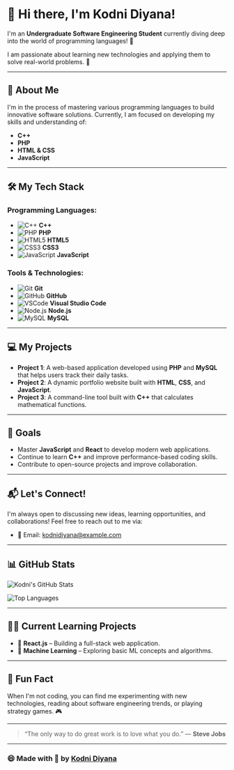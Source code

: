 # 👋 Hi there, I'm **Kodni Diyana**!

I'm an **Undergraduate Software Engineering Student** currently diving deep into the world of programming languages! 🌱

I am passionate about learning new technologies and applying them to solve real-world problems. 🚀

---

## 🚀 About Me
I'm in the process of mastering various programming languages to build innovative software solutions. Currently, I am focused on developing my skills and understanding of:

- **C++**
- **PHP**
- **HTML & CSS**
- **JavaScript**

---

## 🛠️ My Tech Stack

### Programming Languages:
- ![C++](https://img.icons8.com/color/48/000000/c-plus-plus-logo.png) **C++**
- ![PHP](https://img.icons8.com/ios/50/000000/php-logo.png) **PHP**
- ![HTML5](https://img.icons8.com/ios/50/000000/html-5.png) **HTML5**
- ![CSS3](https://img.icons8.com/ios/50/000000/css3.png) **CSS3**
- ![JavaScript](https://img.icons8.com/ios/50/000000/javascript-logo.png) **JavaScript**

### Tools & Technologies:
- ![Git](https://img.icons8.com/ios/50/000000/git.png) **Git**
- ![GitHub](https://img.icons8.com/ios/50/000000/github.png) **GitHub**
- ![VSCode](https://img.icons8.com/ios/50/000000/visual-studio-code.png) **Visual Studio Code**
- ![Node.js](https://img.icons8.com/ios/50/000000/nodejs.png) **Node.js**
- ![MySQL](https://img.icons8.com/ios/50/000000/mysql.png) **MySQL**

---

## 💻 My Projects
- **Project 1**: A web-based application developed using **PHP** and **MySQL** that helps users track their daily tasks.
- **Project 2**: A dynamic portfolio website built with **HTML**, **CSS**, and **JavaScript**.
- **Project 3**: A command-line tool built with **C++** that calculates mathematical functions.

---

## 🎯 Goals
- Master **JavaScript** and **React** to develop modern web applications.
- Continue to learn **C++** and improve performance-based coding skills.
- Contribute to open-source projects and improve collaboration.

---

## 📬 Let's Connect!
I'm always open to discussing new ideas, learning opportunities, and collaborations! Feel free to reach out to me via:

- 📧 Email: [kodnidiyana@example.com](mailto:kodnidiyana@example.com)

---

## 📊 GitHub Stats

![Kodni's GitHub Stats](https://github-readme-stats.vercel.app/api?username=kodnidiyana&show_icons=true&hide_title=true&count_private=true&hide=prs&theme=radical)

![Top Languages](https://github-readme-stats.vercel.app/api/top-langs/?username=kodnidiyana&layout=compact&theme=radical)

---

## 👨‍💻 Current Learning Projects
- 🌱 **React.js** – Building a full-stack web application.
- 🌱 **Machine Learning** – Exploring basic ML concepts and algorithms.

---

## 🎉 Fun Fact
When I'm not coding, you can find me experimenting with new technologies, reading about software engineering trends, or playing strategy games. 🎮

---

> “The only way to do great work is to love what you do.” — **Steve Jobs**

---

### 😄 Made with 💖 by [Kodni Diyana](https://github.com/kodnidiyana)


